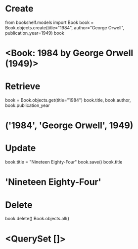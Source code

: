 # Create
from bookshelf.models import Book
book = Book.objects.create(title="1984", author="George Orwell", publication_year=1949)
book
# <Book: 1984 by George Orwell (1949)>

# Retrieve
book = Book.objects.get(title="1984")
book.title, book.author, book.publication_year
# ('1984', 'George Orwell', 1949)

# Update
book.title = "Nineteen Eighty-Four"
book.save()
book.title
# 'Nineteen Eighty-Four'

# Delete
book.delete()
Book.objects.all()
# <QuerySet []>
